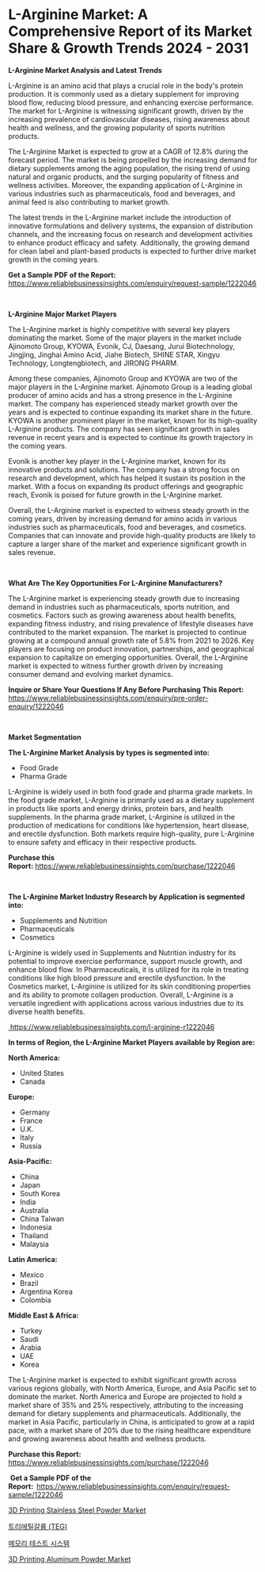 <p><h1>L-Arginine Market: A Comprehensive Report of its Market Share & Growth Trends 2024 - 2031</h1></p><p><strong>L-Arginine Market Analysis and Latest Trends</strong></p>
<p><p>L-Arginine is an amino acid that plays a crucial role in the body's protein production. It is commonly used as a dietary supplement for improving blood flow, reducing blood pressure, and enhancing exercise performance. The market for L-Arginine is witnessing significant growth, driven by the increasing prevalence of cardiovascular diseases, rising awareness about health and wellness, and the growing popularity of sports nutrition products.</p><p>The L-Arginine Market is expected to grow at a CAGR of 12.8% during the forecast period. The market is being propelled by the increasing demand for dietary supplements among the aging population, the rising trend of using natural and organic products, and the surging popularity of fitness and wellness activities. Moreover, the expanding application of L-Arginine in various industries such as pharmaceuticals, food and beverages, and animal feed is also contributing to market growth.</p><p>The latest trends in the L-Arginine market include the introduction of innovative formulations and delivery systems, the expansion of distribution channels, and the increasing focus on research and development activities to enhance product efficacy and safety. Additionally, the growing demand for clean label and plant-based products is expected to further drive market growth in the coming years.</p></p>
<p><strong>Get a Sample PDF of the Report:&nbsp;</strong> <a href="https://www.reliablebusinessinsights.com/enquiry/request-sample/1222046">https://www.reliablebusinessinsights.com/enquiry/request-sample/1222046</a></p>
<p>&nbsp;</p>
<p><strong>L-Arginine Major Market Players</strong></p>
<p><p>The L-Arginine market is highly competitive with several key players dominating the market. Some of the major players in the market include Ajinomoto Group, KYOWA, Evonik, CJ, Daesang, Jurui Biotechnology, Jingjing, Jinghai Amino Acid, Jiahe Biotech, SHINE STAR, Xingyu Technology, Longtengbiotech, and JIRONG PHARM.</p><p>Among these companies, Ajinomoto Group and KYOWA are two of the major players in the L-Arginine market. Ajinomoto Group is a leading global producer of amino acids and has a strong presence in the L-Arginine market. The company has experienced steady market growth over the years and is expected to continue expanding its market share in the future. KYOWA is another prominent player in the market, known for its high-quality L-Arginine products. The company has seen significant growth in sales revenue in recent years and is expected to continue its growth trajectory in the coming years.</p><p>Evonik is another key player in the L-Arginine market, known for its innovative products and solutions. The company has a strong focus on research and development, which has helped it sustain its position in the market. With a focus on expanding its product offerings and geographic reach, Evonik is poised for future growth in the L-Arginine market.</p><p>Overall, the L-Arginine market is expected to witness steady growth in the coming years, driven by increasing demand for amino acids in various industries such as pharmaceuticals, food and beverages, and cosmetics. Companies that can innovate and provide high-quality products are likely to capture a larger share of the market and experience significant growth in sales revenue.</p></p>
<p>&nbsp;</p>
<p><strong>What Are The Key Opportunities For L-Arginine Manufacturers?</strong></p>
<p><p>The L-Arginine market is experiencing steady growth due to increasing demand in industries such as pharmaceuticals, sports nutrition, and cosmetics. Factors such as growing awareness about health benefits, expanding fitness industry, and rising prevalence of lifestyle diseases have contributed to the market expansion. The market is projected to continue growing at a compound annual growth rate of 5.8% from 2021 to 2026. Key players are focusing on product innovation, partnerships, and geographical expansion to capitalize on emerging opportunities. Overall, the L-Arginine market is expected to witness further growth driven by increasing consumer demand and evolving market dynamics.</p></p>
<p><strong>Inquire or Share Your Questions If Any Before Purchasing This Report:</strong> <a href="https://www.reliablebusinessinsights.com/enquiry/pre-order-enquiry/1222046">https://www.reliablebusinessinsights.com/enquiry/pre-order-enquiry/1222046</a></p>
<p>&nbsp;</p>
<p><strong>Market Segmentation</strong></p>
<p><strong>The L-Arginine Market Analysis by types is segmented into:</strong></p>
<p><ul><li>Food Grade</li><li>Pharma Grade</li></ul></p>
<p><p>L-Arginine is widely used in both food grade and pharma grade markets. In the food grade market, L-Arginine is primarily used as a dietary supplement in products like sports and energy drinks, protein bars, and health supplements. In the pharma grade market, L-Arginine is utilized in the production of medications for conditions like hypertension, heart disease, and erectile dysfunction. Both markets require high-quality, pure L-Arginine to ensure safety and efficacy in their respective products.</p></p>
<p><strong>Purchase this Report:&nbsp;</strong><a href="https://www.reliablebusinessinsights.com/purchase/1222046">https://www.reliablebusinessinsights.com/purchase/1222046</a></p>
<p>&nbsp;</p>
<p><strong>The L-Arginine Market Industry Research by Application is segmented into:</strong></p>
<p><ul><li>Supplements and Nutrition</li><li>Pharmaceuticals</li><li>Cosmetics</li></ul></p>
<p><p>L-Arginine is widely used in Supplements and Nutrition industry for its potential to improve exercise performance, support muscle growth, and enhance blood flow. In Pharmaceuticals, it is utilized for its role in treating conditions like high blood pressure and erectile dysfunction. In the Cosmetics market, L-Arginine is utilized for its skin conditioning properties and its ability to promote collagen production. Overall, L-Arginine is a versatile ingredient with applications across various industries due to its diverse health benefits.</p></p>
<p><a href="https://www.reliablebusinessinsights.com/l-arginine-r1222046">&nbsp;https://www.reliablebusinessinsights.com/l-arginine-r1222046</a></p>
<p><strong>In terms of Region, the L-Arginine Market Players available by Region are:</strong></p>
<p>
    <p> <strong> North America: </strong>
        <ul>
            <li>United States</li>
            <li>Canada</li>
        </ul>
        </p> 
    <p> <strong> Europe: </strong>
        <ul>
            <li>Germany</li>
            <li>France</li>
            <li>U.K.</li>
            <li>Italy</li>
            <li>Russia</li>
        </ul>
        </p> 
    <p> <strong> Asia-Pacific: </strong>
        <ul>
            <li>China</li>
            <li>Japan</li>
            <li>South Korea</li>
            <li>India</li>
            <li>Australia</li>
            <li>China Taiwan</li>
            <li>Indonesia</li>
            <li>Thailand</li>
            <li>Malaysia</li>
        </ul>
        </p> 
    <p> <strong> Latin America: </strong>
        <ul>
            <li>Mexico</li>
            <li>Brazil</li>
            <li>Argentina Korea</li>
            <li>Colombia</li>
        </ul>
        </p> 
    <p> <strong> Middle East & Africa: </strong>
        <ul>
            <li>Turkey</li>
            <li>Saudi</li>
            <li>Arabia</li>
            <li>UAE</li>
            <li>Korea</li>
        </ul>
    </p>
    </p>
<p><p>The L-Arginine market is expected to exhibit significant growth across various regions globally, with North America, Europe, and Asia Pacific set to dominate the market. North America and Europe are projected to hold a market share of 35% and 25% respectively, attributing to the increasing demand for dietary supplements and pharmaceuticals. Additionally, the market in Asia Pacific, particularly in China, is anticipated to grow at a rapid pace, with a market share of 20% due to the rising healthcare expenditure and growing awareness about health and wellness products.</p></p>
<p><strong>Purchase this Report: </strong><a href="https://www.reliablebusinessinsights.com/purchase/1222046">https://www.reliablebusinessinsights.com/purchase/1222046</a></p>
<p>&nbsp;<strong>Get a Sample PDF of the Report:&nbsp;&nbsp;</strong><a href="https://www.reliablebusinessinsights.com/enquiry/request-sample/1222046">https://www.reliablebusinessinsights.com/enquiry/request-sample/1222046</a></p>
<p><strong></strong></p>
<p><p><a href="https://github.com/JennyferFeil2023/Market-Research-Report-List-1/blob/main/3d-printing-stainless-steel-powder-market.md">3D Printing Stainless Steel Powder Market</a></p><p><a href="https://github.com/Penelolack456456/Market-Research-Report-List-2/blob/main/4261135146012.md">트리에틸갈륨 (TEG)</a></p><p><a href="https://github.com/vsr06p4p49/Market-Research-Report-List-2/blob/main/3888994146011.md">메모리 테스트 시스템</a></p><p><a href="https://github.com/amirvaghari/Market-Research-Report-List-1/blob/main/3d-printing-aluminum-powder-market.md">3D Printing Aluminum Powder Market</a></p></p>